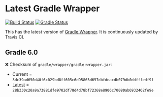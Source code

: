 # Latest Gradle Wrapper 

[![Build Status](https://travis-ci.org/int128/latest-gradle-wrapper.svg?branch=master)](https://travis-ci.org/int128/latest-gradle-wrapper)
[![Gradle Status](https://gradleupdate.appspot.com/int128/latest-gradle-wrapper/status.svg?branch=master)](https://gradleupdate.appspot.com/int128/latest-gradle-wrapper/status)

This has the latest version of [Gradle Wrapper](https://docs.gradle.org/current/userguide/gradle_wrapper.html).
It is continuously updated by Travis CI.

## Gradle 6.0

❌ Checksum of `gradle/wrapper/gradle-wrapper.jar`:

- Current = `3dc39ad650d40f6c029bd8ff605c6d95865d657dbfdeacdb079db0ddfffedf9f`
- [Latest](https://services.gradle.org/distributions/gradle-6.0-wrapper.jar.sha256) = `28b330c20a9a73881dfe9702df78d4d78bf72368e8906c70080ab6932462fe9e`
